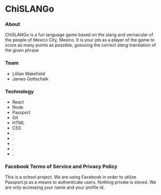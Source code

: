 <h1>ChiSLANGo</h1>

<h3>About</h3>
<p>ChiSLANGo is a fun language game based on the slang and vernacular of the people of Mexico City, Mexico. It is your job as a player of the game to score as many points as possible, guessing the correct <i>slang</i> translation of the given phrase</p>

<h3>Team</h3>
<ul>
    <li>Lillian Wakefield</li>
    <li>James Gottschalk</li>
</ul>

<h3>Technology</h3>
<ul>
    <li>React</li>
    <li>Node</li>
    <li>Passport</li>
    <li>Git</li>
    <li>HTML</li>
    <li>CSS</li>
    <li>.</li>
    <li>.</li>
    <li>.</li>
    <li>.</li>
    <li>.</li>
</ul>

<h3>Facebook Terms of Service and Privacy Policy</h3> 
<p> This is a school project. We are using Facebook in order to utilize Passport.js as a means to authenticate users. Nothing private is stored. We are only accessing your name and your profile id. </p>
